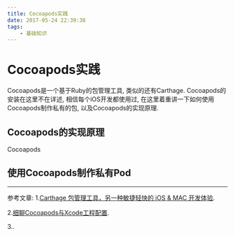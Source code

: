 ```yaml
---
title: Cocoapods实践
date: 2017-05-24 22:39:38
tags:
    - 基础知识
---
```


# Cocoapods实践

Cocoapods是一个基于Ruby的包管理工具, 类似的还有Carthage. Cocoapods的安装在这里不在详述, 相信每个iOS开发都使用过, 在这里着重讲一下如何使用Cocoapods制作私有的包, 以及Cocoapods的实现原理. 

## Cocoapods的实现原理

Cocoapods

## 使用Cocoapods制作私有Pod



-------
参考文章:
1.[Carthage 包管理工具，另一种敏捷轻快的 iOS & MAC 开发体验](https://swiftcafe.io/2015/10/25/swift-daily-carthage-package/).

2.[细聊Cocoapods与Xcode工程配置](https://bestswifter.com/cocoapods/).

3.[]().

